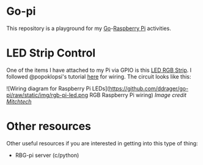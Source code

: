 Go-pi
=====

This repository is a playground for my [Go](https://golang.org/)-[Raspberry Pi](http://www.raspberrypi.org/) activities. 

LED Strip Control
=================

One of the items I have attached to my Pi via GPIO is this [LED RGB Strip](http://www.amazon.com/gp/product/B00JA8NUZU/ref=as_li_tl?ie=UTF8&camp=1789&creative=390957&creativeASIN=B00JA8NUZU&linkCode=as2&tag=theblackhol0a-20&linkId=DODKDIB3FLTKVW3D). I followed @popoklopsi's tutorial [here](http://popoklopsi.github.io/RaspberryPi-LedStrip/) for wiring. The circuit looks like this:

![Wiring diagram for Raspberry Pi LEDs](https://github.com/ddrager/go-pi/raw/static/img/rgb-pi-led.png RGB Raspberry Pi wiring)
*Image credit [Mitchtech](http://mitchtech.net/raspberry-pi-pwm-rgb-led-strip/raspi_rgb_led/)*

Other resources
===============

Other useful resources if you are interested in getting into this type of thing:

* RBG-pi server (c/python)
